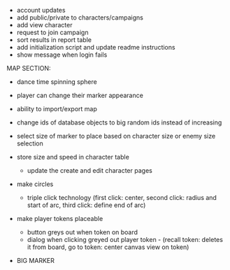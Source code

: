 - account updates
- add public/private to characters/campaigns
- add view character
- request to join campaign
- sort results in report table
- add initialization script and update readme instructions
- show message when login fails

MAP SECTION:

- dance time spinning sphere
- player can change their marker appearance
- ability to import/export map
- change ids of database objects to big random ids instead of increasing
- select size of marker to place based on character size or enemy size selection
- store size and speed in character table

  - update the create and edit character pages

- make circles
  - triple click technology (first click: center, second click: radius and start of arc, third click: define end of arc)
- make player tokens placeable

  - button greys out when token on board
  - dialog when clicking greyed out player token - (recall token: deletes it from board, go to token: center canvas view on token)

- BIG MARKER
